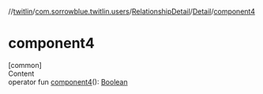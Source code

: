 //[twitlin](../../../index.md)/[com.sorrowblue.twitlin.users](../../index.md)/[RelationshipDetail](../index.md)/[Detail](index.md)/[component4](component4.md)



# component4  
[common]  
Content  
operator fun [component4](component4.md)(): [Boolean](https://kotlinlang.org/api/latest/jvm/stdlib/kotlin/-boolean/index.html)  



